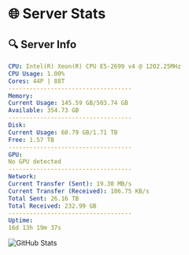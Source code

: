 # 🌐 Server Stats
## 🔍 Server Info
```yaml
CPU: Intel(R) Xeon(R) CPU E5-2699 v4 @ 1202.25MHz
CPU Usage: 1.00%
Cores: 44P | 88T
-----------------------------------
Memory:
Current Usage: 145.59 GB/503.74 GB
Available: 354.73 GB
-----------------------------------
Disk:
Current Usage: 60.79 GB/1.71 TB
Free: 1.57 TB
-----------------------------------
GPU:
No GPU detected
-----------------------------------
Network:
Current Transfer (Sent): 19.30 MB/s
Current Transfer (Received): 106.75 KB/s
Total Sent: 26.16 TB
Total Received: 232.99 GB
-----------------------------------
Uptime:
16d 13h 19m 37s
```
![GitHub Stats](https://img.shields.io/badge/Updated-2025-03-24_10:42:26-blue)